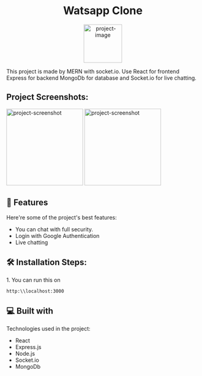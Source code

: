 <h1 align="center" id="title">Watsapp Clone</h1> 

<p align="center"><img src="https://thumbs.dreamstime.com/b/whats-new-logo-155631950.jpg" alt="project-image" width="100" height="100" border-radius="22px"></p>

<p id="description">This project is made by MERN with socket.io. Use React for frontend Express for backend MongoDb for database and Socket.io for live chatting.</p>

<h2>Project Screenshots:</h2>

<img src="https://www.sketchappsources.com/resources/source-image/whatsapp-ui-android-abinashmohanty.png" alt="project-screenshot" width="200" height="200/">

<img src="https://english.cdn.zeenews.com/sites/default/files/2021/11/07/985547-whatsapp-web-login.jpg" alt="project-screenshot" width="200" height="200/">

  
  
<h2>🧐 Features</h2>

Here're some of the project's best features:

*   You can chat with full security.
*   Login with Google Authentication
*   Live chatting

<h2>🛠️ Installation Steps:</h2>

<p>1. You can run this on</p>

```
http:\\localhost:3000
```

  
  
<h2>💻 Built with</h2>

Technologies used in the project:

*   React
*   Express.js
*   Node.js
*   Socket.io
*   MongoDb
